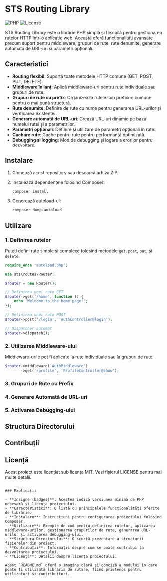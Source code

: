 # STS Routing Library

![PHP](https://img.shields.io/badge/PHP-7.4%2B-blue.svg)
![License](https://img.shields.io/badge/license-MIT-green.svg)

STS Routing Library este o librărie PHP simplă și flexibilă pentru gestionarea rutelor HTTP într-o aplicație web. Aceasta oferă funcționalități avansate precum suport pentru middleware, grupuri de rute, rute denumite, generare automată de URL-uri și parametri opționali.

## Caracteristici

- **Routing flexibil**: Suportă toate metodele HTTP comune (GET, POST, PUT, DELETE).
- **Middleware în lanț**: Aplică middleware-uri pentru rute individuale sau grupuri de rute.
- **Grupuri de rute cu prefix**: Organizează rutele sub prefixuri comune pentru o mai bună structură.
- **Rute denumite**: Definire de rute cu nume pentru generarea URL-urilor și verificarea existenței.
- **Generare automată de URL-uri**: Crează URL-uri dinamic pe baza numelui rutei și a parametrilor.
- **Parametri opționali**: Definire și utilizare de parametri opționali în rute.
- **Cachare rute**: Cache pentru rute pentru performanță optimizată.
- **Debugging și logging**: Mod de debugging și logare a erorilor pentru dezvoltare.

## Instalare

1. Clonează acest repository sau descarcă arhiva ZIP.
2. Instalează dependențele folosind Composer:

    ```bash
    composer install
    ```

3. Generează autoload-ul:

    ```bash
    composer dump-autoload
    ```

## Utilizare

### 1. Definirea rutelor

Puteți defini rute simple și complexe folosind metodele `get`, `post`, `put`, și `delete`.

```php
require_once 'autoload.php';

use sts\routes\Router;

$router = new Router();

// Definirea unei rute GET
$router->get('/home', function () {
    echo 'Welcome to the home page!';
});

// Definirea unei rute POST
$router->post('/login', 'AuthController@login');

// Dispatcher automat
$router->dispatch();
```

### 2. Utilizarea Middleware-ului

Middleware-urile pot fi aplicate la rute individuale sau la grupuri de rute.

```php
$router->middleware('AuthMiddleware')
       ->get('/profile', 'ProfileController@show');
```

### 3. Grupuri de Rute cu Prefix

### 4. Generare Automată de URL-uri

### 5. Activarea Debugging-ului

## Structura Directorului

## Contribuții

## Licență

Acest proiect este licențiat sub licența MIT. Vezi fișierul LICENSE pentru mai multe detalii.

```

### Explicații

- **Insigne (badges)**: Acestea indică versiunea minimă de PHP necesară și licența proiectului.
- **Caracteristici**: O listă cu principalele funcționalități oferite de librărie.
- **Instalare**: Instrucțiuni pentru configurarea proiectului folosind Composer.
- **Utilizare**: Exemple de cod pentru definirea rutelor, aplicarea middleware-urilor, gestionarea grupurilor de rute, generarea URL-urilor și activarea debugging-ului.
- **Structura Directorului**: O scurtă prezentare a structurii fișierelor din proiect.
- **Contribuții**: Informații despre cum se poate contribui la dezvoltarea proiectului.
- **Licență**: Detalii despre licența proiectului.

Acest `README.md` oferă o imagine clară și concisă a modului în care poate fi utilizată librăria de rutare, fiind prietenos pentru utilizatori și contribuitori.

```